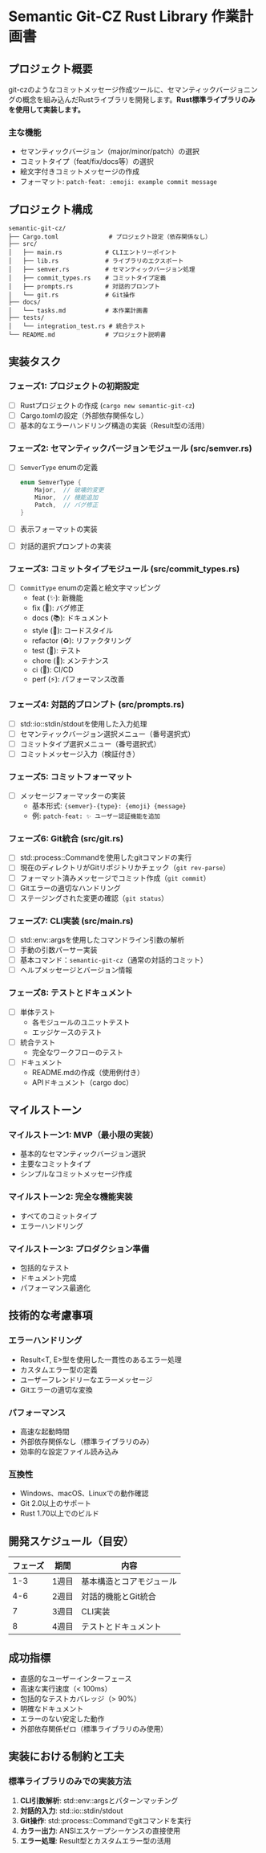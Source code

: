 # Semantic Git-CZ Rust Library 作業計画書

## プロジェクト概要

git-czのようなコミットメッセージ作成ツールに、セマンティックバージョニングの概念を組み込んだRustライブラリを開発します。**Rust標準ライブラリのみを使用して実装します。**

### 主な機能

- セマンティックバージョン（major/minor/patch）の選択
- コミットタイプ（feat/fix/docs等）の選択
- 絵文字付きコミットメッセージの作成
- フォーマット: `patch-feat: :emoji: example commit message`

## プロジェクト構成

```
semantic-git-cz/
├── Cargo.toml              # プロジェクト設定（依存関係なし）
├── src/
│   ├── main.rs            # CLIエントリーポイント
│   ├── lib.rs             # ライブラリのエクスポート
│   ├── semver.rs          # セマンティックバージョン処理
│   ├── commit_types.rs    # コミットタイプ定義
│   ├── prompts.rs         # 対話的プロンプト
│   └── git.rs             # Git操作
├── docs/
│   └── tasks.md           # 本作業計画書
├── tests/
│   └── integration_test.rs # 統合テスト
└── README.md              # プロジェクト説明書
```

## 実装タスク

### フェーズ1: プロジェクトの初期設定

- [ ] Rustプロジェクトの作成 (`cargo new semantic-git-cz`)
- [ ] Cargo.tomlの設定（外部依存関係なし）
- [ ] 基本的なエラーハンドリング構造の実装（Result型の活用）

### フェーズ2: セマンティックバージョンモジュール (src/semver.rs)

- [ ] `SemverType` enumの定義

  ```rust
  enum SemverType {
      Major,  // 破壊的変更
      Minor,  // 機能追加
      Patch,  // バグ修正
  }
  ```

- [ ] 表示フォーマットの実装
- [ ] 対話的選択プロンプトの実装

### フェーズ3: コミットタイプモジュール (src/commit_types.rs)

- [ ] `CommitType` enumの定義と絵文字マッピング
  - feat (✨): 新機能
  - fix (🐛): バグ修正
  - docs (📚): ドキュメント
  - style (💎): コードスタイル
  - refactor (♻️): リファクタリング
  - test (🧪): テスト
  - chore (🔧): メンテナンス
  - ci (🚀): CI/CD
  - perf (⚡): パフォーマンス改善

### フェーズ4: 対話的プロンプト (src/prompts.rs)

- [ ] std::io::stdin/stdoutを使用した入力処理
- [ ] セマンティックバージョン選択メニュー（番号選択式）
- [ ] コミットタイプ選択メニュー（番号選択式）
- [ ] コミットメッセージ入力（検証付き）

### フェーズ5: コミットフォーマット

- [ ] メッセージフォーマッターの実装
  - 基本形式: `{semver}-{type}: {emoji} {message}`
  - 例: `patch-feat: ✨ ユーザー認証機能を追加`

### フェーズ6: Git統合 (src/git.rs)

- [ ] std::process::Commandを使用したgitコマンドの実行
- [ ] 現在のディレクトリがGitリポジトリかチェック（`git rev-parse`）
- [ ] フォーマット済みメッセージでコミット作成（`git commit`）
- [ ] Gitエラーの適切なハンドリング
- [ ] ステージングされた変更の確認（`git status`）

### フェーズ7: CLI実装 (src/main.rs)

- [ ] std::env::argsを使用したコマンドライン引数の解析
- [ ] 手動の引数パーサー実装
- [ ] 基本コマンド：`semantic-git-cz`（通常の対話的コミット）
- [ ] ヘルプメッセージとバージョン情報

### フェーズ8: テストとドキュメント

- [ ] 単体テスト
  - 各モジュールのユニットテスト
  - エッジケースのテスト
- [ ] 統合テスト
  - 完全なワークフローのテスト
- [ ] ドキュメント
  - README.mdの作成（使用例付き）
  - APIドキュメント（cargo doc）

## マイルストーン

### マイルストーン1: MVP（最小限の実装）

- 基本的なセマンティックバージョン選択
- 主要なコミットタイプ
- シンプルなコミットメッセージ作成

### マイルストーン2: 完全な機能実装

- すべてのコミットタイプ
- エラーハンドリング

### マイルストーン3: プロダクション準備

- 包括的なテスト
- ドキュメント完成
- パフォーマンス最適化

## 技術的な考慮事項

### エラーハンドリング

- Result<T, E>型を使用した一貫性のあるエラー処理
- カスタムエラー型の定義
- ユーザーフレンドリーなエラーメッセージ
- Gitエラーの適切な変換

### パフォーマンス

- 高速な起動時間
- 外部依存関係なし（標準ライブラリのみ）
- 効率的な設定ファイル読み込み

### 互換性

- Windows、macOS、Linuxでの動作確認
- Git 2.0以上のサポート
- Rust 1.70以上でのビルド

## 開発スケジュール（目安）

| フェーズ | 期間 | 内容 |
|---------|------|------|
| 1-3 | 1週目 | 基本構造とコアモジュール |
| 4-6 | 2週目 | 対話的機能とGit統合 |
| 7 | 3週目 | CLI実装 |
| 8 | 4週目 | テストとドキュメント |

## 成功指標

- 直感的なユーザーインターフェース
- 高速な実行速度（< 100ms）
- 包括的なテストカバレッジ（> 90%）
- 明確なドキュメント
- エラーのない安定した動作
- 外部依存関係ゼロ（標準ライブラリのみ使用）

## 実装における制約と工夫

### 標準ライブラリのみでの実装方法

1. **CLI引数解析**: std::env::argsとパターンマッチング
2. **対話的入力**: std::io::stdin/stdout
3. **Git操作**: std::process::Commandでgitコマンドを実行
4. **カラー出力**: ANSIエスケープシーケンスの直接使用
5. **エラー処理**: Result型とカスタムエラー型の活用

